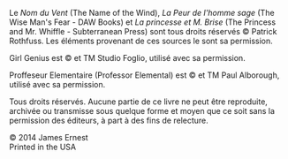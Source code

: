 Le *Nom du Vent* (The Name of the Wind), *La Peur de l'homme sage* (The Wise
Man's Fear - DAW Books) et *La princesse et M. Brise* (The Princess and Mr.
Whiffle - Subterranean Press) sont tous droits réservés © Patrick Rothfuss.
Les éléments provenant de ces sources le sont sa permission.

Girl Genius est © et TM Studio Foglio, utilisé avec sa permission.

Proffeseur Elementaire (Professor Elemental) est © et TM Paul Alborough,
utilisé avec sa permission.

Tous droits réservés. Aucune partie de ce livre ne peut être reproduite,
archivée ou transmisse sous quelque forme et moyen que ce soit sans la
permission des éditeurs, à part à des fins de relecture.

© 2014 James Ernest  
Printed in the USA
